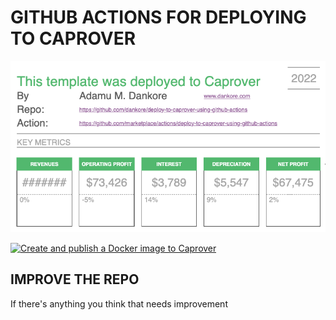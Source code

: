 # GITHUB ACTIONS FOR DEPLOYING TO CAPROVER

![banner](./banner.png)

[![Create and publish a Docker image to Caprover](https://github.com/dankore/deploy-to-caprover-using-github-actions/actions/workflows/deploy-to-caprover.yml/badge.svg)](https://github.com/dankore/deploy-to-caprover-using-github-actions/actions/workflows/deploy-to-caprover.yml)

## IMPROVE THE REPO

If there's anything you think that needs improvement
